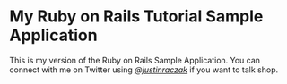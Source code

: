 # My Ruby on Rails Tutorial Sample Application

This is my version of the Ruby on Rails Sample Application.
You can connect with me on Twitter using [*@justinraczak*](http://twitter.com/justinraczak)
if you want to talk shop.

